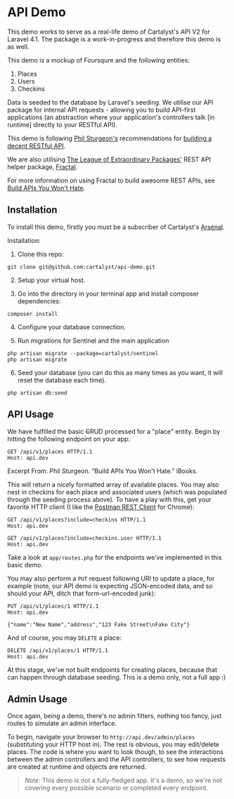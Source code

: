 # API Demo

This demo works to serve as a real-life demo of Cartalyst's API V2 for Laravel 4.1. The package is a work-in-progress and therefore this demo is as well.

This demo is a mockup of Foursqure and the following entities:

1. Places
2. Users
3. Checkins

Data is seeded to the database by Laravel's seeding. We utilise our API package for internal API requests - allowing you to build API-first applications (an abstraction where your application's controllers talk [in runtime] directly to your RESTful API).

This demo is following [Phil Sturgeon's](https://github.com/philsturgeon) recommendations for [building a decent RESTful API](http://philsturgeon.co.uk/blog/2013/07/building-a-decent-api).

We are also utilising [The League of Extraordinary Packages'](http://thephpleague.com) REST API helper package, [Fractal](https://github.com/php-loep/fractal).

For more information on using Fractal to build awesome REST APIs, see [Build APIs You Won't Hate](https://leanpub.com/build-apis-you-wont-hate).


## Installation

To install this demo, firstly you must be a subscriber of Cartalyst's [Arsenal](http://cartalyst.com/arsenal).

Installation:

1. Clone this repo:

```
git clone git@github.com:cartalyst/api-demo.git
```

2. Setup your virtual host.

3. Go into the directory in your terminal app and install composer dependencies:

```
composer install
```

4. Configure your database connection.

5. Run migrations for Sentinel and the main application

```
php artisan migrate --package=cartalyst/sentinel
php artisan migrate
```

6. Seed your database (you can do this as many times as you want, it will reset the database each time).

```
php artisan db:seed
```

## API Usage

We have fulfilled the basic ~~C~~RUD processed for a "place" entity. Begin by hitting the following endpoint on your app:

```
GET /api/v1/places HTTP/1.1
Host: api.dev
```

Excerpt From: Phil Sturgeon. “Build APIs You Won't Hate.” iBooks.

This will return a nicely formatted array of available places. You may also nest in checkins for each place and associated users (which was populated through the seeding process above). To have a play with this, get your favorite HTTP client (I like the [Postman REST Client](https://chrome.google.com/webstore/detail/postman-rest-client/fdmmgilgnpjigdojojpjoooidkmcomcm?hl=en) for Chrome):

```
GET /api/v1/places?include=checkins HTTP/1.1
Host: api.dev
```

```
GET /api/v1/places?include=checkins.user HTTP/1.1
Host: api.dev
```

Take a look at `app/routes.php` for the endpoints we've implemented in this basic demo.

You may also perform a `PUT` request following URI to update a place, for example (note, our API demo is expecting JSON-encoded data, and so should your API, ditch that form-url-encoded junk):

```
PUT /api/v1/places/1 HTTP/1.1
Host: api.dev
```

```
{"name":"New Name","address","123 Fake Street\nFake City"}
```

And of course, you may `DELETE` a place:

```
DELETE /api/v1/places/1 HTTP/1.1
Host: api.dev
```

At this stage, we've not built endpoints for creating places, because that can happen through database seeding. This is a demo only, not a full app :)

## Admin Usage

Once again, being a demo, there's no admin filters, nothing too fancy, just routes to simulate an admin interface.

To begin, navigate your browser to `http://api.dev/admin/places` (substituting your HTTP host in). The rest is obvious, you may edit/delete places. The code is where you want to look though, to see the interactions between the admin controllers and the API controllers, to see how requests are created at runtime and objects are returned.

> *Note:* This demo is not a fully-fledged app. It's a demo, so we're not covering every possible scenario or completed every endpoint.
